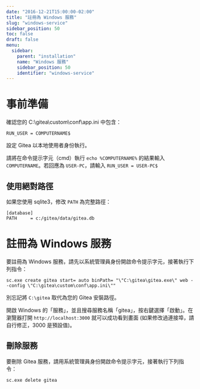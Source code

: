 ```yaml
---
date: "2016-12-21T15:00:00-02:00"
title: "註冊為 Windows 服務"
slug: "windows-service"
sidebar_position: 50
toc: false
draft: false
menu:
  sidebar:
    parent: "installation"
    name: "Windows 服務"
    sidebar_position: 50
    identifier: "windows-service"
---
```


# 事前準備

確認您的 C:\gitea\custom\conf\app.ini 中包含：

```
RUN_USER = COMPUTERNAME$
```

設定 Gitea 以本地使用者身份執行。

請將在命令提示字元（cmd）執行 `echo %COMPUTERNAME%` 的結果輸入 `COMPUTERNAME`。若回應為 `USER-PC`，請輸入 `RUN_USER = USER-PC$`

## 使用絕對路徑

如果您使用 sqlite3，修改 `PATH` 為完整路徑：

```
[database]
PATH     = c:/gitea/data/gitea.db
```

# 註冊為 Windows 服務

要註冊為 Windows 服務，請先以系統管理員身份開啟命令提示字元，接著執行下列指令：

```
sc.exe create gitea start= auto binPath= "\"C:\gitea\gitea.exe\" web --config \"C:\gitea\custom\conf\app.ini\""
```

別忘記將 `C:\gitea` 取代為您的 Gitea 安裝路徑。

開啟 Windows 的「服務」，並且搜尋服務名稱「gitea」，按右鍵選擇「啟動」。在瀏覽器打開 `http://localhost:3000` 就可以成功看到畫面 (如果修改過連接埠，請自行修正，3000 是預設值)。

## 刪除服務

要刪除 Gitea 服務，請用系統管理員身份開啟命令提示字元，接著執行下列指令：

```
sc.exe delete gitea
```
